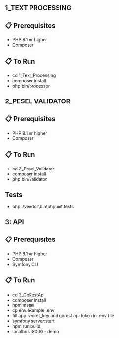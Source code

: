 ## 1_TEXT PROCESSING

## 📋 Prerequisites

- PHP 8.1 or higher
- Composer

## 📋 To Run
- cd 1_Text_Processing
- composer install
- php bin/processor


## 2_PESEL VALIDATOR

## 📋 Prerequisites

- PHP 8.1 or higher
- Composer

## 📋 To Run
- cd 2_Pesel_Validator
- composer install
- php bin/validator

## Tests
- php .\vendor\bin\phpunit tests

## 3: API

## 📋 Prerequisites

- PHP 8.1 or higher
- Composer
- Symfony CLI

## 📋 To Run
- cd 3_GoRestApi
- composer install
- npm install
- cp env.example .env
- fill app secret_key and gorest api token in .env file
- symfony server:start
- npm run build
- localhost:8000 - demo